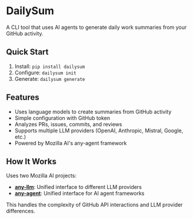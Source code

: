# DailySum

A CLI tool that uses AI agents to generate daily work summaries from your GitHub activity.

## Quick Start

1. Install: `pip install dailysum`
2. Configure: `dailysum init`
3. Generate: `dailysum generate`

## Features

- Uses language models to create summaries from GitHub activity
- Simple configuration with GitHub token
- Analyzes PRs, issues, commits, and reviews
- Supports multiple LLM providers (OpenAI, Anthropic, Mistral, Google, etc.)
- Powered by Mozilla AI's any-agent framework

## How It Works

Uses two Mozilla AI projects:

- **[any-llm](https://github.com/njbrakeany-llm)**: Unified interface to different LLM providers
- **[any-agent](https://github.com/njbrakeany-agent)**: Unified interface for AI agent frameworks

This handles the complexity of GitHub API interactions and LLM provider differences.
